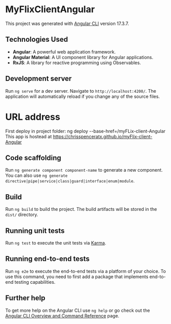 # MyFlixClientAngular

This project was generated with [Angular CLI](https://github.com/angular/angular-cli) version 17.3.7.

## Technologies Used

- **Angular**: A powerful web application framework.
- **Angular Material**: A UI component library for Angular applications.
- **RxJS**: A library for reactive programming using Observables.

## Development server

Run `ng serve` for a dev server. Navigate to `http://localhost:4200/`. The application will automatically reload if you change any of the source files.

# URL address
First deploy in project folder: ng deploy --base-href=/myFLix-client-Angular
This app is hostead at https://chrisspenceratx.github.io/myFlix-client-Angular

## Code scaffolding

Run `ng generate component component-name` to generate a new component. You can also use `ng generate directive|pipe|service|class|guard|interface|enum|module`.

## Build

Run `ng build` to build the project. The build artifacts will be stored in the `dist/` directory.

## Running unit tests

Run `ng test` to execute the unit tests via [Karma](https://karma-runner.github.io).

## Running end-to-end tests

Run `ng e2e` to execute the end-to-end tests via a platform of your choice. To use this command, you need to first add a package that implements end-to-end testing capabilities.

## Further help

To get more help on the Angular CLI use `ng help` or go check out the [Angular CLI Overview and Command Reference](https://angular.io/cli) page.
